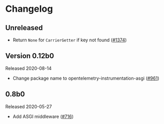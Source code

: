 # Changelog

## Unreleased

- Return `None` for `CarrierGetter` if key not found
  ([#1374](https://github.com/open-telemetry/opentelemetry-python/pull/1374))

## Version 0.12b0

Released 2020-08-14

- Change package name to opentelemetry-instrumentation-asgi
  ([#961](https://github.com/open-telemetry/opentelemetry-python/pull/961))

## 0.8b0

Released 2020-05-27

- Add ASGI middleware ([#716](https://github.com/open-telemetry/opentelemetry-python/pull/716))
